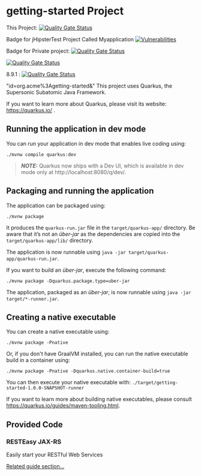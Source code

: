 # getting-started Project
This Project:
[![Quality Gate Status](https://ee8-megan-us.ngrok.io/api/project_badges/measure?project=org.acme%3Agetting-started&metric=alert_status&token=90571bae843362c7c377b10529cf3c045feb2e0a)](https://ee8-megan-us.ngrok.io/dashboard?id=org.acme%3Agetting-started)

Badge for jHipsterTest Project Called Myapplication
[![Vulnerabilities](https://ee8-megan-us.ngrok.io/api/project_badges/measure?project=jHipsterTest&metric=vulnerabilities&token=f6f3d015a17efca1e12c3782d3a9e1d322d979ce)](https://ee8-megan-us.ngrok.io/dashboard?id=jHipsterTest)

Badge for Private project: 
[![Quality Gate Status](https://ee8-megan-us.ngrok.io/api/project_badges/measure?project=172856_scanner_basic&metric=alert_status&token=0213ceba5a6aa6e5dc6bda50e2026c90dac5b956)](https://ee8-megan-us.ngrok.io/dashboard?id=172856_scanner_basic)

[![Quality Gate Status](https://sonar.tools.sap/api/project_badges/measure?project=com.sap.columbus.las&metric=alert_status)](https://sonar.tools.sap/dashboard?id=com.sap.columbus.las)

8.9.1 : [![Quality Gate Status](http://localhost:9000/api/project_badges/measure?project=org.acme%3Agetting-started&metric=alert_status)](http://localhost:9000/dashboard?id=org.acme%3Agetting-started)

"id=org.acme%3Agetting-started&amp;"
This project uses Quarkus, the Supersonic Subatomic Java Framework.

If you want to learn more about Quarkus, please visit its website: https://quarkus.io/ .

## Running the application in dev mode

You can run your application in dev mode that enables live coding using:
```shell script
./mvnw compile quarkus:dev
```

> **_NOTE:_**  Quarkus now ships with a Dev UI, which is available in dev mode only at http://localhost:8080/q/dev/.

## Packaging and running the application

The application can be packaged using:
```shell script
./mvnw package
```
It produces the `quarkus-run.jar` file in the `target/quarkus-app/` directory.
Be aware that it’s not an _über-jar_ as the dependencies are copied into the `target/quarkus-app/lib/` directory.

The application is now runnable using `java -jar target/quarkus-app/quarkus-run.jar`.

If you want to build an _über-jar_, execute the following command:
```shell script
./mvnw package -Dquarkus.package.type=uber-jar
```

The application, packaged as an _über-jar_, is now runnable using `java -jar target/*-runner.jar`.

## Creating a native executable

You can create a native executable using: 
```shell script
./mvnw package -Pnative
```

Or, if you don't have GraalVM installed, you can run the native executable build in a container using: 
```shell script
./mvnw package -Pnative -Dquarkus.native.container-build=true
```

You can then execute your native executable with: `./target/getting-started-1.0.0-SNAPSHOT-runner`

If you want to learn more about building native executables, please consult https://quarkus.io/guides/maven-tooling.html.

## Provided Code

### RESTEasy JAX-RS

Easily start your RESTful Web Services

[Related guide section...](https://quarkus.io/guides/getting-started#the-jax-rs-resources)
